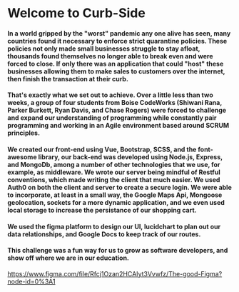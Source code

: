# Welcome to Curb-Side

#### In a world gripped by the "worst" pandemic any one alive has seen, many countries found it necessary to enforce strict quarantine policies. These policies not only made small businesses struggle to stay afloat, thousands found themselves no longer able to break even and were forced to close. If only there was an application that could "host" these businesses allowing them to make sales to customers over the internet, then finish the transaction at their curb.

#### That's exactly what we set out to achieve. Over a little less than two weeks, a group of four students from Boise CodeWorks (Shiwani Rana, Parker Burkett, Ryan Davis, and Chase Rogers) were forced to challenge and expand our understanding of programming while constantly pair programming and working in an Agile environment based around SCRUM principles.

#### We created our front-end using Vue, Bootstrap, SCSS, and the font-awesome library, our back-end was developed using Node.js, Express, and MongoDb, among a number of other technologies that we use, for example, as middleware. We wrote our server being mindful of Restful conventions, which made writing the client that much easier. We used Auth0 on both the client and server to create a secure login. We were able to incorporate, at least in a small way, the Google Maps Api, Mongoose geolocation, sockets for a more dynamic application, and we even used local storage to increase the persistance of our shopping cart.

#### We used the figma platform to design our UI, lucidchart to plan out our data relationships, and Google Docs to keep track of our routes.

#### This challenge was a fun way for us to grow as software developers, and show off where we are in our education.

https://www.figma.com/file/Rfcj1Ozan2HCAIyt3Vvwfz/The-good-Figma?node-id=0%3A1
